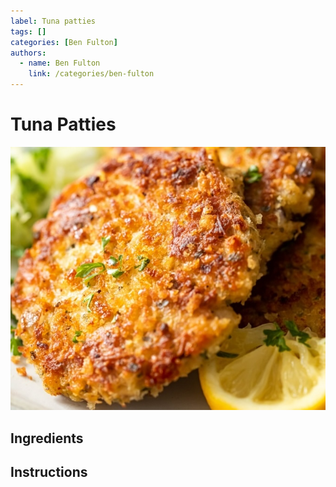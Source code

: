 ```yaml
---
label: Tuna patties
tags: []
categories: [Ben Fulton]
authors:
  - name: Ben Fulton
    link: /categories/ben-fulton
---
```


# Tuna Patties
![A favorite from our college days.](/static/banners/tuna-patties.jpg)

## Ingredients

## Instructions
